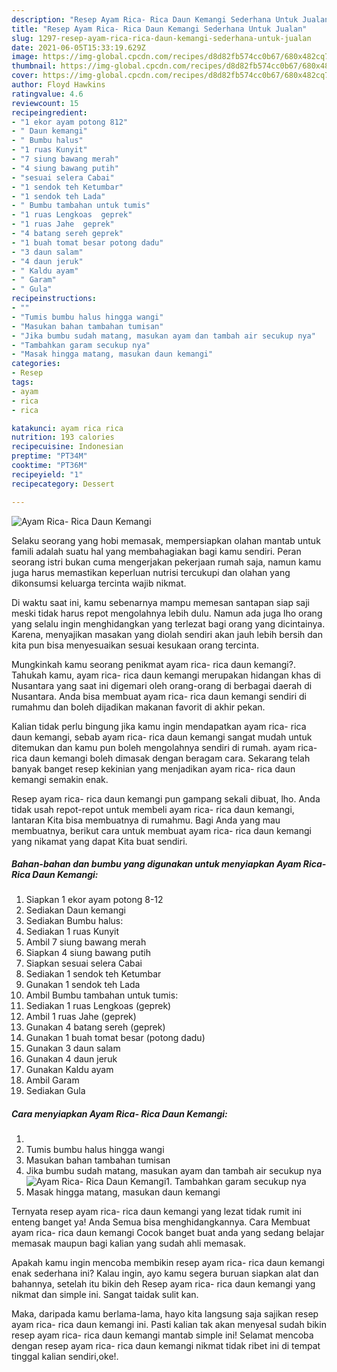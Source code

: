 ```yaml
---
description: "Resep Ayam Rica- Rica Daun Kemangi Sederhana Untuk Jualan"
title: "Resep Ayam Rica- Rica Daun Kemangi Sederhana Untuk Jualan"
slug: 1297-resep-ayam-rica-rica-daun-kemangi-sederhana-untuk-jualan
date: 2021-06-05T15:33:19.629Z
image: https://img-global.cpcdn.com/recipes/d8d82fb574cc0b67/680x482cq70/ayam-rica-rica-daun-kemangi-foto-resep-utama.jpg
thumbnail: https://img-global.cpcdn.com/recipes/d8d82fb574cc0b67/680x482cq70/ayam-rica-rica-daun-kemangi-foto-resep-utama.jpg
cover: https://img-global.cpcdn.com/recipes/d8d82fb574cc0b67/680x482cq70/ayam-rica-rica-daun-kemangi-foto-resep-utama.jpg
author: Floyd Hawkins
ratingvalue: 4.6
reviewcount: 15
recipeingredient:
- "1 ekor ayam potong 812"
- " Daun kemangi"
- " Bumbu halus"
- "1 ruas Kunyit"
- "7 siung bawang merah"
- "4 siung bawang putih"
- "sesuai selera Cabai"
- "1 sendok teh Ketumbar"
- "1 sendok teh Lada"
- " Bumbu tambahan untuk tumis"
- "1 ruas Lengkoas  geprek"
- "1 ruas Jahe  geprek"
- "4 batang sereh geprek"
- "1 buah tomat besar potong dadu"
- "3 daun salam"
- "4 daun jeruk"
- " Kaldu ayam"
- " Garam"
- " Gula"
recipeinstructions:
- ""
- "Tumis bumbu halus hingga wangi"
- "Masukan bahan tambahan tumisan"
- "Jika bumbu sudah matang, masukan ayam dan tambah air secukup nya"
- "Tambahkan garam secukup nya"
- "Masak hingga matang, masukan daun kemangi"
categories:
- Resep
tags:
- ayam
- rica
- rica

katakunci: ayam rica rica 
nutrition: 193 calories
recipecuisine: Indonesian
preptime: "PT34M"
cooktime: "PT36M"
recipeyield: "1"
recipecategory: Dessert

---
```



![Ayam Rica- Rica Daun Kemangi](https://img-global.cpcdn.com/recipes/d8d82fb574cc0b67/680x482cq70/ayam-rica-rica-daun-kemangi-foto-resep-utama.jpg)

Selaku seorang yang hobi memasak, mempersiapkan olahan mantab untuk famili adalah suatu hal yang membahagiakan bagi kamu sendiri. Peran seorang istri bukan cuma mengerjakan pekerjaan rumah saja, namun kamu juga harus memastikan keperluan nutrisi tercukupi dan olahan yang dikonsumsi keluarga tercinta wajib nikmat.

Di waktu  saat ini, kamu sebenarnya mampu memesan santapan siap saji meski tidak harus repot mengolahnya lebih dulu. Namun ada juga lho orang yang selalu ingin menghidangkan yang terlezat bagi orang yang dicintainya. Karena, menyajikan masakan yang diolah sendiri akan jauh lebih bersih dan kita pun bisa menyesuaikan sesuai kesukaan orang tercinta. 



Mungkinkah kamu seorang penikmat ayam rica- rica daun kemangi?. Tahukah kamu, ayam rica- rica daun kemangi merupakan hidangan khas di Nusantara yang saat ini digemari oleh orang-orang di berbagai daerah di Nusantara. Anda bisa membuat ayam rica- rica daun kemangi sendiri di rumahmu dan boleh dijadikan makanan favorit di akhir pekan.

Kalian tidak perlu bingung jika kamu ingin mendapatkan ayam rica- rica daun kemangi, sebab ayam rica- rica daun kemangi sangat mudah untuk ditemukan dan kamu pun boleh mengolahnya sendiri di rumah. ayam rica- rica daun kemangi boleh dimasak dengan beragam cara. Sekarang telah banyak banget resep kekinian yang menjadikan ayam rica- rica daun kemangi semakin enak.

Resep ayam rica- rica daun kemangi pun gampang sekali dibuat, lho. Anda tidak usah repot-repot untuk membeli ayam rica- rica daun kemangi, lantaran Kita bisa membuatnya di rumahmu. Bagi Anda yang mau membuatnya, berikut cara untuk membuat ayam rica- rica daun kemangi yang nikamat yang dapat Kita buat sendiri.

<!--inarticleads1-->

##### Bahan-bahan dan bumbu yang digunakan untuk menyiapkan Ayam Rica- Rica Daun Kemangi:

1. Siapkan 1 ekor ayam potong 8-12
1. Sediakan  Daun kemangi
1. Sediakan  Bumbu halus:
1. Sediakan 1 ruas Kunyit
1. Ambil 7 siung bawang merah
1. Siapkan 4 siung bawang putih
1. Siapkan sesuai selera Cabai
1. Sediakan 1 sendok teh Ketumbar
1. Gunakan 1 sendok teh Lada
1. Ambil  Bumbu tambahan untuk tumis:
1. Sediakan 1 ruas Lengkoas  (geprek)
1. Ambil 1 ruas Jahe  (geprek)
1. Gunakan 4 batang sereh (geprek)
1. Gunakan 1 buah tomat besar (potong dadu)
1. Gunakan 3 daun salam
1. Gunakan 4 daun jeruk
1. Gunakan  Kaldu ayam
1. Ambil  Garam
1. Sediakan  Gula




<!--inarticleads2-->

##### Cara menyiapkan Ayam Rica- Rica Daun Kemangi:

1. 
1. Tumis bumbu halus hingga wangi
1. Masukan bahan tambahan tumisan
1. Jika bumbu sudah matang, masukan ayam dan tambah air secukup nya
<img src="//assets-global.cpcdn.com/assets/icons/button_play-2c75c40dde080a61004c1f40b05d8f140eaff45d7e9e6481dc71c63d2e7c4909.png" alt="Ayam Rica- Rica Daun Kemangi">1. Tambahkan garam secukup nya
1. Masak hingga matang, masukan daun kemangi




Ternyata resep ayam rica- rica daun kemangi yang lezat tidak rumit ini enteng banget ya! Anda Semua bisa menghidangkannya. Cara Membuat ayam rica- rica daun kemangi Cocok banget buat anda yang sedang belajar memasak maupun bagi kalian yang sudah ahli memasak.

Apakah kamu ingin mencoba membikin resep ayam rica- rica daun kemangi enak sederhana ini? Kalau ingin, ayo kamu segera buruan siapkan alat dan bahannya, setelah itu bikin deh Resep ayam rica- rica daun kemangi yang nikmat dan simple ini. Sangat taidak sulit kan. 

Maka, daripada kamu berlama-lama, hayo kita langsung saja sajikan resep ayam rica- rica daun kemangi ini. Pasti kalian tak akan menyesal sudah bikin resep ayam rica- rica daun kemangi mantab simple ini! Selamat mencoba dengan resep ayam rica- rica daun kemangi nikmat tidak ribet ini di tempat tinggal kalian sendiri,oke!.

